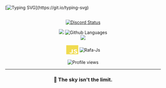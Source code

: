 
[![Typing SVG](https://readme-typing-svg.herokuapp.com?color=ba60ff&lines=My+Profile.)](https://git.io/typing-svg)

<p align="center">
    <br>
  <a href="https://discord.com/users/600804786492932101" target="_blank">
    <img width="45%" src="https://lanyard.cnrad.dev/api/600804786492932101?bg=151515&borderRadius=5px" alt="Discord Status"/>
    </a>

<div align="center">
        <img height="150em" src="https://github-readme-stats.vercel.app/api?username=leonnardom&show_icons=true&theme=dark&hide_border=true&layout=compact&include_all_commits=true&count_private=true,contribs" />
        <img width="38%" src="https://github-readme-stats.vercel.app/api/top-langs?username=leonnardom&theme=dark&hide_border=true&layout=compact&langs_count=7" alt="Github Languages" />
      <br>
    <img src="https://github-readme-streak-stats.herokuapp.com?user=leonnardom&theme=midnight-purple&hide_border=true&background=151515">
</div>

<p align="center">
<a href="https://wakatime.com/@splinter" target="_blank">

</a>
</p>

<div style="display: inline_block" align="center">
    <img align="center" alt="Rafa-Js" height="30" width="40" src="https://raw.githubusercontent.com/devicons/devicon/master/icons/javascript/javascript-plain.svg">
    <img align="center" alt="Rafa-Js" height="35" width="35" src="https://cdn.iconscout.com/icon/free/png-256/node-js-1174925.png">
</div>

<br>

<div align="center">
    <img src="https://komarev.com/ghpvc/?username=leonnardom&color=green" alt="Profile views" />
</div>

</div>

<hr>

<h3 align='center'>
    🚀 The sky isn't the limit.
</h3>

